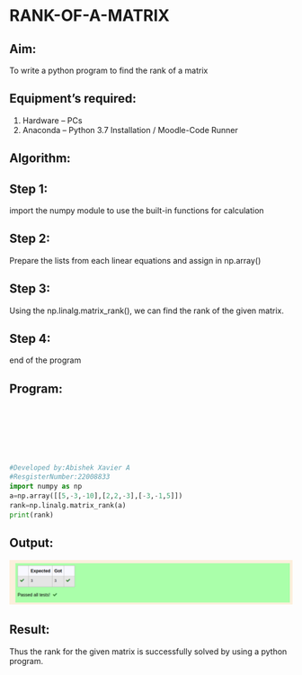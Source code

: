 # RANK-OF-A-MATRIX
## Aim:
To write a python program to find the rank of a matrix
## Equipment’s required:
1. 	Hardware – PCs
2. 	Anaconda – Python 3.7 Installation / Moodle-Code Runner
## Algorithm:
## Step 1:
import the numpy module to use the built-in functions for calculation
## Step 2:
Prepare the lists from each linear equations and assign in np.array()
## Step 3:
Using the np.linalg.matrix_rank(), we can find the rank of the given matrix.
## Step 4:
end of the program
## Program:
```python






#Developed by:Abishek Xavier A
#ResgisterNumber:22008833
import numpy as np
a=np.array([[5,-3,-10],[2,2,-3],[-3,-1,5]])
rank=np.linalg.matrix_rank(a)
print(rank)
```
## Output:
![output](OutputRank.png)
## Result:
Thus the rank for the given matrix is successfully solved by using a python program.

